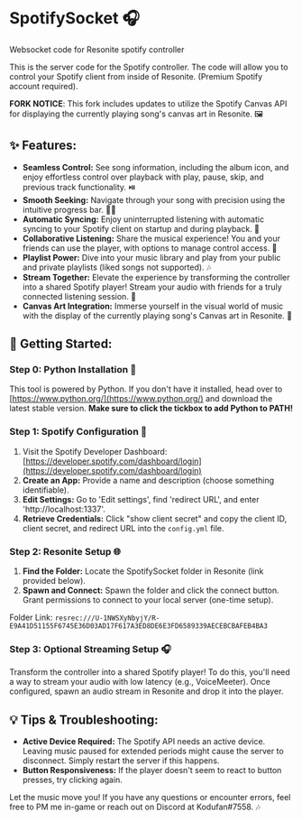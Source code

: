 # SpotifySocket 🎧

Websocket code for Resonite spotify controller

This is the server code for the Spotify controller. The code will allow you to control your Spotify client from inside of Resonite. (Premium Spotify account required).

**FORK NOTICE**: This fork includes updates to utilize the Spotify Canvas API for displaying the currently playing song's canvas art in Resonite. 🖼️

## ✨ Features:

- **Seamless Control:** See song information, including the album icon, and enjoy effortless control over playback with play, pause, skip, and previous track functionality. ⏯️
- **Smooth Seeking:** Navigate through your song with precision using the intuitive progress bar. 🏄‍♂️
- **Automatic Syncing:** Enjoy uninterrupted listening with automatic syncing to your Spotify client on startup and during playback. 🔄
- **Collaborative Listening:** Share the musical experience! You and your friends can use the player, with options to manage control access.  🎉
- **Playlist Power:** Dive into your music library and play from your public and private playlists (liked songs not supported). 🎶
- **Stream Together:** Elevate the experience by transforming the controller into a shared Spotify player! Stream your audio with friends for a truly connected listening session.  🎤
- **Canvas Art Integration:** Immerse yourself in the visual world of music with the display of the currently playing song's Canvas art in Resonite.  🎨

## 🚀 Getting Started:

### Step 0: Python Installation 🐍

This tool is powered by Python. If you don't have it installed, head over to [https://www.python.org/](https://www.python.org/) and download the latest stable version. **Make sure to click the tickbox to add Python to PATH!**

### Step 1: Spotify Configuration 🔑

1. Visit the Spotify Developer Dashboard: [https://developer.spotify.com/dashboard/login](https://developer.spotify.com/dashboard/login)
2. **Create an App:** Provide a name and description (choose something identifiable). 
3. **Edit Settings:** Go to 'Edit settings', find 'redirect URL', and enter 'http://localhost:1337'.
4. **Retrieve Credentials:** Click "show client secret" and copy the client ID, client secret, and redirect URL into the `config.yml` file.

### Step 2: Resonite Setup 🌐

1. **Find the Folder:** Locate the SpotifySocket folder in Resonite (link provided below).
2. **Spawn and Connect:** Spawn the folder and click the connect button. Grant permissions to connect to your local server (one-time setup).

Folder Link: `resrec:///U-1NWSXyNbyjY/R-E9A41D51155F6745E36D03AD17F617A3ED8DE6E3FD6589339AECEBCBAFEB4BA3`

### Step 3: Optional Streaming Setup 🎧

Transform the controller into a shared Spotify player! To do this, you'll need a way to stream your audio with low latency (e.g., VoiceMeeter). Once configured, spawn an audio stream in Resonite and drop it into the player. 

## 💡  Tips & Troubleshooting:

- **Active Device Required:**  The Spotify API needs an active device. Leaving music paused for extended periods might cause the server to disconnect. Simply restart the server if this happens.
- **Button Responsiveness:**  If the player doesn't seem to react to button presses, try clicking again. 

Let the music move you! If you have any questions or encounter errors, feel free to PM me in-game or reach out on Discord at Kodufan#7558.  🎶
